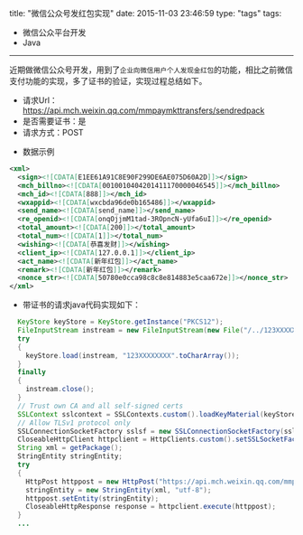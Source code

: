 title: "微信公众号发红包实现"
date: 2015-11-03 23:46:59
type: "tags"
tags:
- 微信公众平台开发
- Java
---
近期做微信公众号开发，用到了`企业向微信用户个人发现金红包`的功能，相比之前微信支付功能的实现，多了证书的验证，实现过程总结如下。
- 请求Url：https://api.mch.weixin.qq.com/mmpaymkttransfers/sendredpack
- 是否需要证书：是
- 请求方式：POST
<!--more-->
- 数据示例
```xml
<xml>
  <sign><![CDATA[E1EE61A91C8E90F299DE6AE075D60A2D]]></sign>
  <mch_billno><![CDATA[0010010404201411170000046545]]></mch_billno>
  <mch_id><![CDATA[888]]></mch_id>
  <wxappid><![CDATA[wxcbda96de0b165486]]></wxappid>
  <send_name><![CDATA[send_name]]></send_name>
  <re_openid><![CDATA[onqOjjmM1tad-3ROpncN-yUfa6uI]]></re_openid>
  <total_amount><![CDATA[200]]></total_amount>
  <total_num><![CDATA[1]]></total_num>
  <wishing><![CDATA[恭喜发财]]></wishing>
  <client_ip><![CDATA[127.0.0.1]]></client_ip>
  <act_name><![CDATA[新年红包]]></act_name>
  <remark><![CDATA[新年红包]]></remark>
  <nonce_str><![CDATA[50780e0cca98c8c8e814883e5caa672e]]></nonce_str>
</xml>
```
- 带证书的请求java代码实现如下：
```java
  KeyStore keyStore = KeyStore.getInstance("PKCS12");
  FileInputStream instream = new FileInputStream(new File("/../123XXXXXXXX.p12"));
  try
  {
    keyStore.load(instream, "123XXXXXXXX".toCharArray());
  }
  finally
  {
    instream.close();
  }
  // Trust own CA and all self-signed certs
  SSLContext sslcontext = SSLContexts.custom().loadKeyMaterial(keyStore, "1236829802".toCharArray()).build();
  // Allow TLSv1 protocol only
  SSLConnectionSocketFactory sslsf = new SSLConnectionSocketFactory(sslcontext, new String[] { "TLSv1" }, null, SSLConnectionSocketFactory.BROWSER_COMPATIBLE_HOSTNAME_VERIFIER);
  CloseableHttpClient httpclient = HttpClients.custom().setSSLSocketFactory(sslsf).build();
  String xml = getPackage();
  StringEntity stringEntity;
  try
  {
    HttpPost httppost = new HttpPost("https://api.mch.weixin.qq.com/mmpaymkttransfers/sendredpack");
    stringEntity = new StringEntity(xml, "utf-8");
    httppost.setEntity(stringEntity);
    CloseableHttpResponse response = httpclient.execute(httppost);
  }
  ...
```